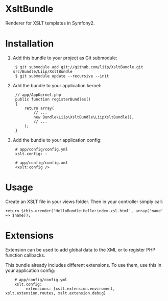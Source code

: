 XsltBundle
==========

Renderer for XSLT templates in Symfony2.

Installation
============

1. Add this bundle to your project as Git submodule:

        $ git submodule add git://github.com/liip/XsltBundle.git src/Bundle/Liip/XsltBundle
        $ git submodule update --recursive --init

2. Add the bundle to your application kernel:

        // app/AppKernel.php
        public function registerBundles()
        {
            return array(
                // ...
                new Bundle\Liip\XsltBundle\LiipXsltBundle(),
                // ...
            );
        }

3. Add the bundle to your application config:

        # app/config/config.yml
        xslt.config: -

        # app/config/config.xml
        <xslt:config />

Usage
=====

Create an XSLT file in your views folder. Then in your controller simply call:

    return $this->render('HelloBundle:Hello:index.xsl.html', array('name' => $name));

Extensions
==========

Extension can be used to add global data to the XML or to register PHP function callbacks.

This bundle already includes different extensions. To use them, use this in your application config:

        # app/config/config.yml
        xslt.config:
             extensions: [xslt.extension.enviroment, xslt.extension.routes, xslt.extension.debug]

